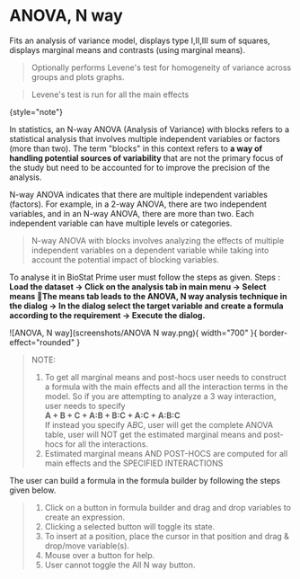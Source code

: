 # ANOVA, N way

Fits an analysis of variance model, displays type I,II,III sum of squares, displays marginal means and contrasts (using marginal means).

>Optionally performs Levene's test for homogeneity of variance across groups and plots graphs.

>Levene's test is run for all the main effects
>
{style="note"}

In statistics, an N-way ANOVA (Analysis of Variance) with blocks refers to a statistical analysis that involves multiple independent variables or factors (more than two). The term "blocks" in this context refers to __a way of handling potential sources of variability__ that are not the primary focus of the study but need to be accounted for to improve the precision of the analysis. 

N-way ANOVA indicates that there are multiple independent variables (factors). For example, in a 2-way ANOVA, there are two independent variables, and in an N-way ANOVA, there are more than two. Each independent variable can have multiple levels or categories. 

>N-way ANOVA with blocks involves analyzing the effects of multiple independent variables on a dependent variable while taking into account the potential impact of blocking variables.

To analyse it in BioStat Prime user must follow the steps as given.
Steps
: __Load the dataset -> Click on the analysis tab in main menu -> Select means The means tab leads to the ANOVA, N way analysis technique in the dialog -> In the dialog select the target variable and create a formula according to the requirement -> Execute the dialog.__

![ANOVA, N way](screenshots/ANOVA N way.png){ width="700" }{ border-effect="rounded" }

>NOTE:
>1. To get all marginal means and post-hocs user needs to construct a formula with the main effects and all the interaction terms in the model.
    So if you are attempting to analyze a 3 way interaction, user needs to specify     
    __A + B + C + A:B + B:C + A:C + A:B:C__       
    If instead you specify A*B*C, user will get the complete ANOVA table, user will NOT get the estimated marginal means and post-hocs for all the interactions.
>2. Estimated marginal means AND POST-HOCS are computed for all main effects and the SPECIFIED INTERACTIONS

The user can build a formula in the formula builder by following the steps given below.

>1.	Click on a button in formula builder and drag and drop variables to create an expression.
>2.	Clicking a selected button will toggle its state.
>3.	To insert at a position, place the cursor in that position and drag & drop/move variable(s).
>4.	Mouse over a button for help.
>5.	User cannot toggle the All N way button.